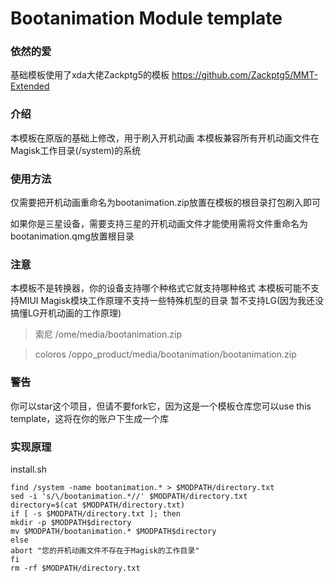 # Bootanimation Module template
### 依然的爱
基础模板使用了xda大佬Zackptg5的模板
https://github.com/Zackptg5/MMT-Extended

### 介绍
本模板在原版的基础上修改，用于刷入开机动画
本模板兼容所有开机动画文件在Magisk工作目录(/system)的系统

### 使用方法
仅需要把开机动画重命名为bootanimation.zip放置在模板的根目录打包刷入即可

如果你是三星设备，需要支持三星的开机动画文件才能使用需将文件重命名为bootanimation.qmg放置根目录

### 注意
本模板不是转换器，你的设备支持哪个种格式它就支持哪种格式
本模板可能不支持MIUI
Magisk模块工作原理不支持一些特殊机型的目录
暂不支持LG(因为我还没搞懂LG开机动画的工作原理)
> 索尼 /ome/media/bootanimation.zip

> coloros /oppo_product/media/bootanimation/bootanimation.zip

### 警告
你可以star这个项目，但请不要fork它，因为这是一个模板仓库您可以use this template，这将在你的账户下生成一个库

### 实现原理
install.sh
```
find /system -name bootanimation.* > $MODPATH/directory.txt
sed -i 's/\/bootanimation.*//' $MODPATH/directory.txt
directory=$(cat $MODPATH/directory.txt)
if [ -s $MODPATH/directory.txt ]; then
mkdir -p $MODPATH$directory
mv $MODPATH/bootanimation.* $MODPATH$directory
else
abort "您的开机动画文件不存在于Magisk的工作目录"
fi
rm -rf $MODPATH/directory.txt

```